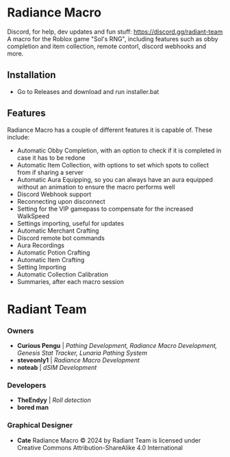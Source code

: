 # Radiance Macro
Discord, for help, dev updates and fun stuff: https://discord.gg/radiant-team
 A macro for the Roblox game "Sol's RNG", including features such as obby completion and item collection, remote contorl, discord webhooks and more.
 
## Installation
  - Go to Releases and download and run installer.bat

## Features
Radiance Macro has a couple of different features it is capable of. These include:
 - Automatic Obby Completion, with an option to check if it is completed in case it has to be redone
 - Automatic Item Collection, with options to set which spots to collect from if sharing a server
 - Automatic Aura Equipping, so you can always have an aura equipped without an animation to ensure the macro performs well
 - Discord Webhook support
 - Reconnecting upon disconnect
 - Setting for the VIP gamepass to compensate for the increased WalkSpeed
 - Settings importing, useful for updates
 - Automatic Merchant Crafting
 - Discord remote bot commands
 - Aura Recordings
 - Automatic Potion Crafting
 - Automatic Item Crafting
 - Setting Importing
 - Automatic Collection Calibration
 - Summaries, after each macro session

# Radiant Team
### Owners
- **Curious Pengu** | _Pathing Development, Radiance Macro Development, Genesis Stat Tracker, Lunaria Pathing System_
- **steveonly1** | _Radiance Macro Development_
- **noteab** | _dSIM Development_
### Developers
- **TheEndyy** | _Roll detection_
- **bored man**
### Graphical Designer
- **Cate**
Radiance Macro © 2024 by Radiant Team is licensed under Creative Commons Attribution-ShareAlike 4.0 International 
